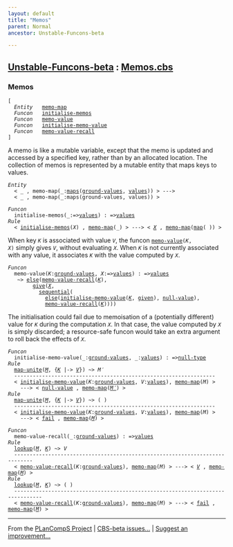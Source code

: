 ```yaml
---
layout: default
title: "Memos"
parent: Normal
ancestor: Unstable-Funcons-beta

---
```


[Unstable-Funcons-beta] : [Memos.cbs]
-----------------------------

### Memos
<div class="highlighter-rouge"><pre class="highlight"><code>[
  <i class="keyword">Entity</i>   <span class="name"><a href="#Name_memo-map">memo-map</a></span>
  <i class="keyword">Funcon</i>   <span class="name"><a href="#Name_initialise-memos">initialise-memos</a></span>
  <i class="keyword">Funcon</i>   <span class="name"><a href="#Name_memo-value">memo-value</a></span>
  <i class="keyword">Funcon</i>   <span class="name"><a href="#Name_initialise-memo-value">initialise-memo-value</a></span>
  <i class="keyword">Funcon</i>   <span class="name"><a href="#Name_memo-value-recall">memo-value-recall</a></span>
]</code></pre></div>


A memo is like a mutable variable, except that the memo is updated and
accessed by a specified key, rather than by an allocated location. The
collection of memos is represented by a mutable entity that maps keys
to values.

<div class="highlighter-rouge"><pre class="highlight"><code><i class="keyword">Entity</i> 
  < _ , <span class="ent-name"><span id="Name_memo-map">memo-map</span></span>(_:<span class="name"><a href="../../../../Funcons-beta/Values/Composite/Maps/index.html#Name_maps">maps</a></span>(<span class="name"><a href="../../../../Funcons-beta/Values/Value-Types/index.html#Name_ground-values">ground-values</a></span>, <span class="name"><a href="../../../../Funcons-beta/Values/Value-Types/index.html#Name_values">values</a></span>)) > --->
  < _ , <span class="ent-name">memo-map</span>(_:<span class="name">maps</span>(<span class="name">ground-values</span>, <span class="name">values</span>)) ></code></pre></div>

<div class="highlighter-rouge"><pre class="highlight"><code><i class="keyword">Funcon</i>
  <span class="name"><span id="Name_initialise-memos">initialise-memos</span></span>(_:=><span class="name"><a href="../../../../Funcons-beta/Values/Value-Types/index.html#Name_values">values</a></span>) : =><span class="name"><a href="../../../../Funcons-beta/Values/Value-Types/index.html#Name_values">values</a></span>
<i class="keyword">Rule</i>
  < <span class="name"><a href="#Name_initialise-memos">initialise-memos</a></span>(<span id="Variable101_X"><i class="var">X</i></span>) , <span class="ent-name"><a href="#Name_memo-map">memo-map</a></span>(_) > ---> < <a href="#Variable101_X"><i class="var">X</i></a> , <span class="ent-name"><a href="#Name_memo-map">memo-map</a></span>(<span class="name"><a href="../../../../Funcons-beta/Values/Composite/Maps/index.html#Name_map">map</a></span>( )) ></code></pre></div>


When key <code><i class="var">K</i></code> is associated with value <code><i class="var">V</i></code>, the funcon <code><span class="name"><a href="#Name_memo-value">memo-value</a></span>(<i class="var">K</i>, <i class="var">X</i>)</code>
simply gives <code><i class="var">V</i></code>, without evaluating <code><i class="var">X</i></code>. When <code><i class="var">K</i></code> is not currently
associated with any value, it associates <code><i class="var">K</i></code> with the value computed
by <code><i class="var">X</i></code>.

<div class="highlighter-rouge"><pre class="highlight"><code><i class="keyword">Funcon</i>
  <span class="name"><span id="Name_memo-value">memo-value</span></span>(<span id="Variable278_K"><i class="var">K</i></span>:<span class="name"><a href="../../../../Funcons-beta/Values/Value-Types/index.html#Name_ground-values">ground-values</a></span>, <span id="Variable287_X"><i class="var">X</i></span>:=><span class="name"><a href="../../../../Funcons-beta/Values/Value-Types/index.html#Name_values">values</a></span>) : =><span class="name"><a href="../../../../Funcons-beta/Values/Value-Types/index.html#Name_values">values</a></span>
   ~> <span class="name"><a href="../../../../Funcons-beta/Computations/Abnormal/Failing/index.html#Name_else">else</a></span>(<span class="name"><a href="#Name_memo-value-recall">memo-value-recall</a></span>(<a href="#Variable278_K"><i class="var">K</i></a>),
        <span class="name"><a href="../../../../Funcons-beta/Computations/Normal/Giving/index.html#Name_give">give</a></span>(<a href="#Variable287_X"><i class="var">X</i></a>,
          <span class="name"><a href="../../../../Funcons-beta/Computations/Normal/Flowing/index.html#Name_sequential">sequential</a></span>(
            <span class="name"><a href="../../../../Funcons-beta/Computations/Abnormal/Failing/index.html#Name_else">else</a></span>(<span class="name"><a href="#Name_initialise-memo-value">initialise-memo-value</a></span>(<a href="#Variable278_K"><i class="var">K</i></a>, <span class="name"><a href="../../../../Funcons-beta/Computations/Normal/Giving/index.html#Name_given">given</a></span>), <span class="name"><a href="../../../../Funcons-beta/Values/Primitive/Null/index.html#Name_null-value">null-value</a></span>),
            <span class="name"><a href="#Name_memo-value-recall">memo-value-recall</a></span>(<a href="#Variable278_K"><i class="var">K</i></a>))))</code></pre></div>


The initialisation could fail due to memoisation of a (potentially
different) value for <code><i class="var">K</i></code> during the computation <code><i class="var">X</i></code>. In that case,
the value computed by <code><i class="var">X</i></code> is simply discarded; a resource-safe
funcon would take an extra argument to roll back the effects of <code><i class="var">X</i></code>.

<div class="highlighter-rouge"><pre class="highlight"><code><i class="keyword">Funcon</i>
  <span class="name"><span id="Name_initialise-memo-value">initialise-memo-value</span></span>(_:<span class="name"><a href="../../../../Funcons-beta/Values/Value-Types/index.html#Name_ground-values">ground-values</a></span>, _:<span class="name"><a href="../../../../Funcons-beta/Values/Value-Types/index.html#Name_values">values</a></span>) : =><span class="name"><a href="../../../../Funcons-beta/Values/Primitive/Null/index.html#Name_null-type">null-type</a></span>
<i class="keyword">Rule</i>
  <span class="name"><a href="../../../../Funcons-beta/Values/Composite/Maps/index.html#Name_map-unite">map-unite</a></span>(<a href="#Variable541_M"><i class="var">M</i></a>, {<a href="#Variable517_K"><i class="var">K</i></a> |-> <a href="#Variable525_V"><i class="var">V</i></a>}) ~> <span id="Variable505_M'"><i class="var">M&prime;</i></span>
  -----------------------------------------------------------------
  < <span class="name"><a href="#Name_initialise-memo-value">initialise-memo-value</a></span>(<span id="Variable517_K"><i class="var">K</i></span>:<span class="name"><a href="../../../../Funcons-beta/Values/Value-Types/index.html#Name_ground-values">ground-values</a></span>, <span id="Variable525_V"><i class="var">V</i></span>:<span class="name"><a href="../../../../Funcons-beta/Values/Value-Types/index.html#Name_values">values</a></span>), <span class="ent-name"><a href="#Name_memo-map">memo-map</a></span>(<span id="Variable541_M"><i class="var">M</i></span>) >
    ---> < <span class="name"><a href="../../../../Funcons-beta/Values/Primitive/Null/index.html#Name_null-value">null-value</a></span> , <span class="ent-name"><a href="#Name_memo-map">memo-map</a></span>(<a href="#Variable505_M'"><i class="var">M&prime;</i></a>) >
<i class="keyword">Rule</i>
  <span class="name"><a href="../../../../Funcons-beta/Values/Composite/Maps/index.html#Name_map-unite">map-unite</a></span>(<a href="#Variable643_M"><i class="var">M</i></a>, {<a href="#Variable619_K"><i class="var">K</i></a> |-> <a href="#Variable627_V"><i class="var">V</i></a>}) ~> ( )
  -----------------------------------------------------------------
  < <span class="name"><a href="#Name_initialise-memo-value">initialise-memo-value</a></span>(<span id="Variable619_K"><i class="var">K</i></span>:<span class="name"><a href="../../../../Funcons-beta/Values/Value-Types/index.html#Name_ground-values">ground-values</a></span>, <span id="Variable627_V"><i class="var">V</i></span>:<span class="name"><a href="../../../../Funcons-beta/Values/Value-Types/index.html#Name_values">values</a></span>), <span class="ent-name"><a href="#Name_memo-map">memo-map</a></span>(<span id="Variable643_M"><i class="var">M</i></span>) >
    ---> < <span class="name"><a href="../../../../Funcons-beta/Computations/Abnormal/Failing/index.html#Name_fail">fail</a></span> , <span class="ent-name"><a href="#Name_memo-map">memo-map</a></span>(<a href="#Variable643_M"><i class="var">M</i></a>) ></code></pre></div>

<div class="highlighter-rouge"><pre class="highlight"><code><i class="keyword">Funcon</i>
  <span class="name"><span id="Name_memo-value-recall">memo-value-recall</span></span>(_:<span class="name"><a href="../../../../Funcons-beta/Values/Value-Types/index.html#Name_ground-values">ground-values</a></span>) : =><span class="name"><a href="../../../../Funcons-beta/Values/Value-Types/index.html#Name_values">values</a></span>
<i class="keyword">Rule</i>
  <span class="name"><a href="../../../../Funcons-beta/Values/Composite/Maps/index.html#Name_lookup">lookup</a></span>(<a href="#Variable746_M"><i class="var">M</i></a>, <a href="#Variable731_K"><i class="var">K</i></a>) ~> <span id="Variable719_V"><i class="var">V</i></span>
  ----------------------------------------------------------------------------
  < <span class="name"><a href="#Name_memo-value-recall">memo-value-recall</a></span>(<span id="Variable731_K"><i class="var">K</i></span>:<span class="name"><a href="../../../../Funcons-beta/Values/Value-Types/index.html#Name_ground-values">ground-values</a></span>), <span class="ent-name"><a href="#Name_memo-map">memo-map</a></span>(<span id="Variable746_M"><i class="var">M</i></span>) > ---> < <a href="#Variable719_V"><i class="var">V</i></a> , <span class="ent-name"><a href="#Name_memo-map">memo-map</a></span>(<a href="#Variable746_M"><i class="var">M</i></a>) >
<i class="keyword">Rule</i>
  <span class="name"><a href="../../../../Funcons-beta/Values/Composite/Maps/index.html#Name_lookup">lookup</a></span>(<a href="#Variable831_M"><i class="var">M</i></a>, <a href="#Variable816_K"><i class="var">K</i></a>) ~> ( )
  -------------------------------------------------------------------------------
  < <span class="name"><a href="#Name_memo-value-recall">memo-value-recall</a></span>(<span id="Variable816_K"><i class="var">K</i></span>:<span class="name"><a href="../../../../Funcons-beta/Values/Value-Types/index.html#Name_ground-values">ground-values</a></span>), <span class="ent-name"><a href="#Name_memo-map">memo-map</a></span>(<span id="Variable831_M"><i class="var">M</i></span>) > ---> < <span class="name"><a href="../../../../Funcons-beta/Computations/Abnormal/Failing/index.html#Name_fail">fail</a></span> , <span class="ent-name"><a href="#Name_memo-map">memo-map</a></span>(<a href="#Variable831_M"><i class="var">M</i></a>) ></code></pre></div>



____

From the [PLanCompS Project] | [CBS-beta issues...] | [Suggest an improvement...]

[Memos.cbs]: Memos.cbs 
  "CBS SOURCE FILE"
[Funcons-beta]: /CBS-beta/docs/Funcons-beta
  "FUNCONS-BETA"
[Unstable-Funcons-beta]: /CBS-beta/docs/Unstable-Funcons-beta
  "UNSTABLE-FUNCONS-BETA"
[Languages-beta]: /CBS-beta/docs/Languages-beta
  "LANGUAGES-BETA"
[Unstable-Languages-beta]: /CBS-beta/docs/Unstable-Languages-beta
  "UNSTABLE-LANGUAGES-BETA"
[CBS-beta]: /CBS-beta "CBS-BETA"
[PLanCompS Project]: https://plancomps.github.io
  "PROGRAMMING LANGUAGE COMPONENTS AND SPECIFICATIONS PROJECT HOME PAGE"
[CBS-beta issues...]: https://github.com/plancomps/CBS-beta/issues
  "CBS-BETA ISSUE REPORTS ON GITHUB"
[Suggest an improvement...]: mailto:plancomps@gmail.com?Subject=CBS-beta%20-%20comment&Body=Re%3A%20CBS-beta%20specification%20at%20Computations/Normal/Memos/Memos.cbs%0A%0AComment/Query/Issue/Suggestion%3A%0A%0A%0ASignature%3A%0A 
  "GENERATE AN EMAIL TEMPLATE"
